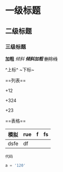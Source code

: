 ​					

# 一级标题
## 二级标题
### 三级标题
**加粗**
*倾斜*
***倾斜加粗***
~~删除线~~
<!-- -->
^上标^
~下标~

==列表==

+12

+324

+23

==表格==

| 模拟 | rue  | f    | fs   |
| ---- | ---- | ---- | ---- |
| dsfe | df   |      |      |

`代码`

```python
a = '120'
```





















